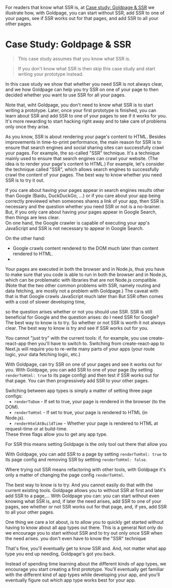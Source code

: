 For readers that know what SSR is,
at
[Case study: Goldpage & SSR]()
we illustrate how, with Goldpage, you can
start without SSR,
add SSR to one of your pages,
see if SSR works out for that pages,
and add SSR to all your other pages.




# Case Study: Goldpage & SSR

> This case study assumes that you know what SSR is.

> If you don't know what SSR is then skip this case study and start writing your prototype instead.

In this case study we show that whether you need SSR is not always clear,
and we how Goldpage can help
you try SSR on one of your page to then
decided whether you want to use SSR for all your pages.

Note that, wiht Goldpage, you don't need to know what SSR is to start writing a prototype.
Later, once your first prototype is finished,
you can learn about SSR and add SSR to one of your pages to see if it works for you.
It's more rewarding to start hacking right away and to take care of problems only once they arise.

As you know, SSR is about rendering your page's content to HTML.
Besides improvements in time-to-print performance,
the main reason for SSR is to ensure that search engines and social sharing sites
can successfully crawl your pages.
For example, the so-called "SSR" technique.
It's a technique mainly used to ensure that search engines can crawl your website.
(The idea is to render your page's content to HTML.)
For example, let's consider the technique called "SSR",
which allows search engines to successfully crawl the content of your pages.
The best way to know whether you need SSR is to try it out.






If you care about having your pages appear in search engines results other than Google (Baidu, DuckDuckGo, ...) or if you care about your app being correctly previewed when someones shares a link of your app, then SSR is necessary and the question whether you need SSR or not is a no-brainer.  But, if you only care about having your pages appear in Google Search, then things are less clear.  
On one hand,
the Google crawler is capable of executing your app's JavaScript and
SSR is not necessary to appear in Google Search.

On the other hand:
- Google crawls content rendered to the DOM much later than content rendered to HTML.
-
Your pages are executed in both the browser and in Node.js,
thus you have to make sure that you code is able to run in both the browser and in Node.js,
which can be problematic with libraries that are not Node.js compatible.
(Note that the two other common problems with SSR, namely routing and data fetching, are mostly not a problem with Goldpage.)
The caveat with that is that Google crawls JavaScript much later than
But SSR often comes with a cost of slower developing time,


so the question arises whether or not you should use SSR.
SSR is still beneficial for Google and the question arises: do I need SSR for Google?
The best way to know is to try.
So whether or not SSR is worth it not always clear.
The best way to know is try and see if SSR works out for you.

You cannot "just try" with the current tools:
if, for example,
you use create-react-app then you'll have to switch to.
Switching from create-react-app to Next.js will require you
to re-write many parts of your apps
(your route logic, your data fetching logic, etc.)

With Goldpage, can try SSR on one of your pages and see it works out for you.
With Goldpage, you can add SSR to one of your page (by setting `renderToHtml: true` to its page config)
and then test if SSR works out for that page.
You can then progressively add SSR to your other pages.

Switching between app types is simply a matter of setting three page configs:
<br/> &nbsp;&nbsp;&nbsp;&#8226;&nbsp;
`renderToDom` - If set to true, your page is rendered in the browser (to the DOM).
<br/> &nbsp;&nbsp;&nbsp;&#8226;&nbsp;
`renderToHtml` - If set to true, your page is rendered to HTML (in Node.js).
<br/> &nbsp;&nbsp;&nbsp;&#8226;&nbsp;
`renderHtmlAtBuildTime` - Whether your page is rendered to HTML at request-time or at build-time.
<br/>
These three flags allow you to get any app type.

For SSR this means setting 
Goldpage is the only tool out there that allow you 


With Goldpage, you can add SSR to a page by setting `renderToHtml: true` to its page config
and removing SSR by settting `renderToHtml: false`.

Where trying out SSR means refactoring with other tools, with Goldpage it's only a matter of changing the page config `renderToHtml`.

The best way to know is to try.
And you cannot easily do that with the current existing tools.
Goldpage allows you to without SSR at first and later add SSR to a page,...
With Goldpage you can:
you can start without even knowing what SSR is,
and, if later the need arises,
add SSR to one of your pages,
see whether or not SSR works out for that page,
and, if yes, add SSR to all your other pages.


One thing we care a lot about,
is to allow you to quickly get started without
having to know about all app types out there.
This is a general
Not only do we encourage you to start without SSR and
to try out only once SSR when the need arises.
you don't even have to know the "SSR" technique

That's fine,
you'll eventually get to know SSR and.
And,
not matter what app type you end up needing,
Goldpage's got you back.

Instead of spending time learning about the different kinds of app types,
we encourage you start creating a first prototype.
You'll eventually get familiar with the different kind of app types while developing your app,
and you'll eventually figure out
which app type works best for your app.
